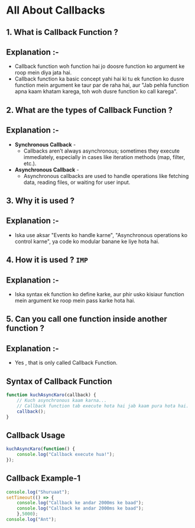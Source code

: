 # All About Callbacks

## 1. What is Callback Function ?
## Explanation :-
* Callback function woh function hai jo doosre function ko argument ke roop mein diya jata hai.
* Callback function ka basic concept yahi hai ki tu ek function ko dusre function mein argument ke taur par de raha hai, aur "Jab pehla function apna kaam khatam karega, toh woh dusre function ko call karega".

## 2. What are the types of Callback Function ?
## Explanation :-
* **Synchronous Callback** - 
    * Callbacks aren’t always asynchronous; sometimes they execute immediately, especially in cases like iteration methods (map, filter, etc.).
* **Asynchronous Callback** - 
    * Asynchronous callbacks are used to handle operations like fetching data, reading files, or waiting for user input.

## 3. Why it is used ?
## Explanation :-
* Iska use aksar "Events ko handle karne", "Asynchronous operations ko control karne", ya code ko modular banane ke liye hota hai.

## 4. How it is used ? `IMP`
## Explanation :-
* Iska syntax ek function ko define karke, aur phir usko kisiaur function mein argument ke roop mein pass karke hota hai.

## 5. Can you call one function inside another function ?
## Explanation :-
* Yes , that is only called Callback Function.


## Syntax of Callback Function
```javascript
function kuchAsyncKaro(callback) {
    // Kuch asynchronous kaam karna...
    // Callback function tab execute hota hai jab kaam pura hota hai.
    callback();
}
```

## Callback Usage
```javascript
kuchAsyncKaro(function() {
    console.log("Callback execute hua!");
});
```

## Callback Example-1
```javascript
console.log("Shuruaat");
setTimeout(() => {
    console.log("Callback ke andar 2000ms ke baad");
    console.log("Callback ke andar 2000ms ke baad");
    },5000);
console.log("Ant");
```